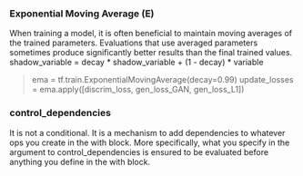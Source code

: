 
### Exponential Moving Average (E)
When training a model, it is often beneficial to maintain moving averages of the trained parameters. Evaluations that use averaged parameters sometimes produce significantly better results than the final trained values.  
shadow_variable = decay * shadow_variable + (1 - decay) * variable
> ema = tf.train.ExponentialMovingAverage(decay=0.99)
> update_losses = ema.apply([discrim_loss, gen_loss_GAN, gen_loss_L1])

### control_dependencies
It is not a conditional. It is a mechanism to add dependencies to whatever ops you create in the with block. More specifically, what you specify in the argument to control_dependencies is ensured to be evaluated before anything you define in the with block. 
